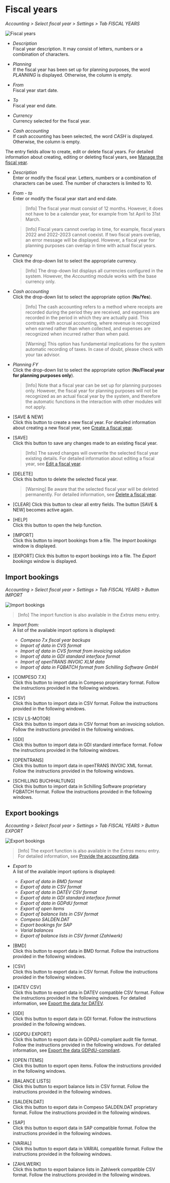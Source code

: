 # Fiscal years

*Accounting > Select fiscal year > Settings > Tab FISCAL YEARS*

![Fiscal years](../../Assets/Screenshots/RetailSuiteAccounting/Settings/FiscalYears/CreateFiscalYear.png "[Fiscal years]")


- *Description*  
Fiscal year description. It may consist of letters, numbers or a combination of characters.

- *Planning*  
If the fiscal year has been set up for planning purposes, the word *PLANNING* is displayed. Otherwise, the column is empty.

[comment]: <> (Im System noch auf Deutsch: PLANUNG)

- *From*  
Fiscal year start date.

- *To*  
Fiscal year end date.

- *Currency*  
Currency selected for the fiscal year.

- *Cash accounting*  
If cash accounting has been selected, the word *CASH* is displayed. Otherwise, the column is empty.

[comment]: <> (Im System noch auf Deutsch: IST)



The entry fields allow to create, edit or delete fiscal years. For detailed information about creating, editing or deleting fiscal years, see [Manage the fiscal year](../Integration/04_ManageFiscalYear.md).

- *Description*  
Enter or modify the fiscal year. Letters, numbers or a combination of characters can be used. The number of characters is limited to 10.

- *From - to*  
Enter or modify the fiscal year start and end date.

  > [Info] The fiscal year must consist of 12 months. However, it does not have to be a calendar year, for example from 1st April to 31st March.

  > [Info] Fiscal years cannot overlap in time, for example, fiscal years 2022 and 2022-2023 cannot coexist. If two fiscal years overlap, an error message will be displayed. However, a fiscal year for planning purposes can overlap in time with actual fiscal years.

- *Currency*  
Click the drop-down list to select the appropriate currency.

  > [Info] The drop-down list displays all currencies configured in the system. However, the *Accounting* module works with the base currency only.

- *Cash accounting*  
Click the drop-down list to select the appropriate option (**No/Yes**).

  > [Info] The cash accounting refers to a method where receipts are recorded during the period they are received, and expenses are recorded in the period in which they are actually paid. This contrasts with accrual accounting, where revenue is recognized when earned rather than when collected, and expenses are recognized when incurred rather than when paid.

  > [Warning] This option has fundamental implications for the system automatic recording of taxes. In case of doubt, please check with your tax advisor.

- *Planning FY*  
Click the drop-down list to select the appropriate option (**No/Fiscal year for planning purposes only**).

  > [Info] Note that a fiscal year can be set up for planning purposes only. However, the fiscal year for planning purposes will not be recognized as an actual fiscal year by the system, and therefore the automatic functions in the interaction with other modules will not apply.


- [SAVE & NEW]  
Click this button to create a new fiscal year. For detailed information about creating a new fiscal year, see [Create a fiscal year](../Integration/04_ManageFiscalYear.md#create-a-fiscal-year).

- [SAVE]  
Click this button to save any changes made to an existing fiscal year.

  > [Info] The saved changes will overwrite the selected fiscal year existing details. For detailed information about editing a fiscal year, see [Edit a fiscal year](../Integration/04_ManageFiscalYear.md#edit-a-fiscal-year).

- [DELETE]  
Click this button to delete the selected fiscal year.

  > [Warning] Be aware that the selected fiscal year will be deleted permanently. For detailed information, see [Delete a fiscal year](../Integration/04_ManageFiscalYear.md#delete-a-fiscal-year).

- [CLEAR]
Click this button to clear all entry fields. The button [SAVE & NEW] becomes active again.

- [HELP]  
Click this button to open the help function.

- [IMPORT]  
Click this button to import bookings from a file. The *Import bookings* window is displayed.

- [EXPORT]
Click this button to export bookings into a file. The *Export bookings* window is displayed.


## Import bookings

*Accounting > Select fiscal year > Settings > Tab FISCAL YEARS > Button IMPORT*

![Import bookings](../../Assets/Screenshots/RetailSuiteAccounting/Settings/FiscalYears/ImportBookings.png "[Import bookings]")

> [Info] The import function is also available in the *Extras* menu entry.

- *Import from:*  
A list of the available import options is displayed:

  - *Compeso 7.x fiscal year backups*
  - *Import of data in CVS format*
  - *Import of data in CVS format from invoicing solution*
  - *Import of data in GDI standard interface format*
  - *Import of openTRANS INVOIC XLM data*
  - *Import of data in FQBATCH format from Schilling Software GmbH*


- [COMPESO 7.X]  
Click this button to import data in Compeso proprietary format. Follow the instructions provided in the following windows.

[comment]: <> (Alle folgenden Fenster hinzufügen? Sie sind auch unterschiedlich für jede Option/jedes Format, auch wenn ähnlich und relativ selbsterklärend)

- [CSV]  
Click this button to import data in CSV format. Follow the instructions provided in the following windows.

- [CSV LS-MOTOR]  
Click this button to import data in CSV format from an invoicing solution. Follow the instructions provided in the following windows.

[comment]: <> (LS ENGINE?)

- [GDI]  
Click this button to import data in GDI standard interface format. Follow the instructions provided in the following windows.

- [OPENTRANS]  
Click this button to import data in openTRANS INVOIC XML format. Follow the instructions provided in the following windows.

- [SCHILLING BUCHHALTUNG]  
Click this button to import data in Schilling Software proprietary FQBATCH format. Follow the instructions provided in the following windows.



## Export bookings

*Accounting > Select fiscal year > Settings > Tab FISCAL YEARS > Button EXPORT*

![Export bookings](../../Assets/Screenshots/RetailSuiteAccounting/Settings/FiscalYears/ExportBookings.png "[Export bookings]")

> [Info] The export function is also available in the *Extras* menu entry. For detailed information, see [Provide the accounting data](../Operation/15_ProvideAccountingData.md).

- *Export to*  
A list of the available import options is displayed:

  - *Export of data in BMD format*
  - *Export of data in CSV format*
  - *Export of data in DATEV CSV format*
  - *Export of data in GDI standard interface format*
  - *Export of data in GDPdU format*
  - *Export of open items*
  - *Export of balance lists in CSV format*
  - *Compeso SALDEN.DAT*
  - *Export bookings for SAP*
  - *Varial balances*
  - *Export of balance lists in CSV format (Zahlwerk)*


- [BMD]  
Click this button to export data in BMD format. Follow the instructions provided in the following windows.

- [CSV]  
Click this button to export data in CSV format. Follow the instructions provided in the following windows.

- [DATEV CSV]  
Click this button to export data in DATEV compatible CSV format. Follow the instructions provided in the following windows. For detailed information, see [Export the data for DATEV](../Operation/15_ProvideAccountingData.md#export-the-data-for-DATEV).

- [GDI]  
Click this button to export data in GDI format. Follow the instructions provided in the following windows.

- [GDPDU EXPORT]  
Click this button to export data in GDPdU-compliant audit file format. Follow the instructions provided in the following windows. For detailed information, see [Export the data GDPdU-compliant](../Operation/15_ProvideAccountingData.md#export-the-data-GDPdU-compliant).

- [OPEN ITEMS]  
Click this button to export open items. Follow the instructions provided in the following windows.

- [BALANCE LISTS]  
Click this button to export balance lists in CSV format. Follow the instructions provided in the following windows.

- [SALDEN.DAT]  
Click this button to export data in Compeso SALDEN.DAT proprietary format. Follow the instructions provided in the following windows.

- [SAP]  
Click this button to export data in SAP compatible format. Follow the instructions provided in the following windows.

- [VARIAL]  
Click this button to export data in VARIAL compatible format. Follow the instructions provided in the following windows.

- [ZAHLWERK]  
Click this button to export balance lists in Zahlwerk compatible CSV format. Follow the instructions provided in the following windows.

